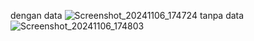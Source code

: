 dengan data
![Screenshot_20241106_174724](https://github.com/user-attachments/assets/9f4d8f5c-a41a-4956-ab0f-24ea901bebc2)
tanpa data
![Screenshot_20241106_174803](https://github.com/user-attachments/assets/295b04c3-0607-4379-b1f7-c619e27d0721)
